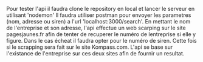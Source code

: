 Pour tester l'api il faudra clone le repository en local et lancer le serveur en utilisant 'nodemon'
Il faudra utiliser postman pour envoyer les parametres (nom, adresse ou siren) a l'url 'localhost:3000/search'.
En mettant le nom de l'entreprise et son adresse, l'api effectue un web scarping sur le site pagesjaunes.fr afin de tenter de recuperer le numéro de lentreprise si elle y figure.
Dans le cas écheat il faudra opter pour le numéro de siren. Cette fois si le scrapping sera fait sur le site Kompass.com. 
L'api se base sur l'existance de l'entreprise sur ces deux sites afin de fournir un resultat.
